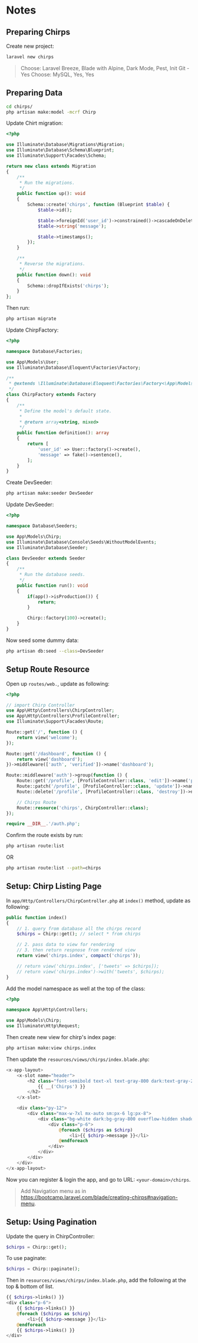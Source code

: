 # Notes

## Preparing Chirps

Create new project:

```bash
laravel new chirps
```

> Choose: Laravel Breeze, Blade with Alpine, Dark Mode, Pest, Init Git - Yes
> Choose: MySQL, Yes, Yes

## Preparing Data

```bash
cd chirps/
php artisan make:model -mcrf Chirp
```

Update Chirt migration:

```php
<?php

use Illuminate\Database\Migrations\Migration;
use Illuminate\Database\Schema\Blueprint;
use Illuminate\Support\Facades\Schema;

return new class extends Migration
{
    /**
     * Run the migrations.
     */
    public function up(): void
    {
        Schema::create('chirps', function (Blueprint $table) {
            $table->id();

            $table->foreignId('user_id')->constrained()->cascadeOnDelete();
            $table->string('message');

            $table->timestamps();
        });
    }

    /**
     * Reverse the migrations.
     */
    public function down(): void
    {
        Schema::dropIfExists('chirps');
    }
};
```

Then run:

```bash
php artisan migrate
```

Update ChirpFactory:

```php
<?php

namespace Database\Factories;

use App\Models\User;
use Illuminate\Database\Eloquent\Factories\Factory;

/**
 * @extends \Illuminate\Database\Eloquent\Factories\Factory<\App\Models\Chirp>
 */
class ChirpFactory extends Factory
{
    /**
     * Define the model's default state.
     *
     * @return array<string, mixed>
     */
    public function definition(): array
    {
        return [
            'user_id' => User::factory()->create(),
            'message' => fake()->sentence(),
        ];
    }
}
```

Create DevSeeder:

```bash
php artisan make:seeder DevSeeder
```

Update DevSeeder:

```php
<?php

namespace Database\Seeders;

use App\Models\Chirp;
use Illuminate\Database\Console\Seeds\WithoutModelEvents;
use Illuminate\Database\Seeder;

class DevSeeder extends Seeder
{
    /**
     * Run the database seeds.
     */
    public function run(): void
    {
        if(app()->isProduction()) {
            return;
        }

        Chirp::factory(100)->create();
    }
}
```

Now seed some dummy data:

```bash
php artisan db:seed --class=DevSeeder
```

## Setup Route Resource

Open up `routes/web.`, update as following:

```php
<?php

// import Chirp Controller
use App\Http\Controllers\ChirpController;
use App\Http\Controllers\ProfileController;
use Illuminate\Support\Facades\Route;

Route::get('/', function () {
    return view('welcome');
});

Route::get('/dashboard', function () {
    return view('dashboard');
})->middleware(['auth', 'verified'])->name('dashboard');

Route::middleware('auth')->group(function () {
    Route::get('/profile', [ProfileController::class, 'edit'])->name('profile.edit');
    Route::patch('/profile', [ProfileController::class, 'update'])->name('profile.update');
    Route::delete('/profile', [ProfileController::class, 'destroy'])->name('profile.destroy');

    // Chirps Route
    Route::resource('chirps', ChirpController::class);
});

require __DIR__.'/auth.php';
```

Confirm the route exists by run:

```bash
php artisan route:list
```

OR

```bash
php artisan route:list --path=chirps
```

## Setup: Chirp Listing Page

In `app/Http/Controllers/ChirpController.php` at `index()` method, update as following:

```php
public function index()
{
    // 1. query from database all the chirps record
    $chirps = Chirp::get(); // select * from chirps

    // 2. pass data to view for rendering
    // 3. then return respnose from rendered view
    return view('chirps.index', compact('chirps'));

    // return view('chirps.index', ['tweets' => $chirps]);
    // return view('chirps.index')->with('tweets', $chirps);
}
```

Add the model namespace as well at the top of the class:

```php
<?php

namespace App\Http\Controllers;

use App\Models\Chirp;
use Illuminate\Http\Request;
```

Then create new view for chirp's index page:

```bash
php artisan make:view chirps.index
```

Then update the `resources/views/chirps/index.blade.php`:

```php
<x-app-layout>
    <x-slot name="header">
        <h2 class="font-semibold text-xl text-gray-800 dark:text-gray-200 leading-tight">
            {{ __('Chirps') }}
        </h2>
    </x-slot>

    <div class="py-12">
        <div class="max-w-7xl mx-auto sm:px-6 lg:px-8">
            <div class="bg-white dark:bg-gray-800 overflow-hidden shadow-sm sm:rounded-lg">
                <div class="p-6">
                    @foreach ($chirps as $chirp)
                        <li>{{ $chirp->message }}</li>
                    @endforeach
                </div>
            </div>
        </div>
    </div>
</x-app-layout>
```

Now you can register & login the app, and go to URL: `<your-domain>/chirps`.

> Add Navigation menu as in https://bootcamp.laravel.com/blade/creating-chirps#navigation-menu.

## Setup: Using Pagination

Update the query in ChirpController:

```php
$chirps = Chirp::get();
```

To use paginate:

```php
$chirps = Chirp::paginate();
```

Then in `resources/views/chirps/index.blade.php`, add the following at the top & bottom of list.

```php
{{ $chirps->links() }}
<div class="p-6">
    {{ $chirps->links() }}
    @foreach ($chirps as $chirp)
        <li>{{ $chirp->message }}</li>
    @endforeach
    {{ $chirps->links() }}
</div>
```
